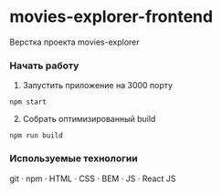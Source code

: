 # movies-explorer-frontend

Верстка проекта movies-explorer

### Начать работу

1. Запустить приложение на 3000 порту
  ```
  npm start
  ```
2. Собрать оптимизированный build

  ```
  npm run build
  ```

### **Используемые технологии**

git · npm ·  HTML · CSS · BEM · JS · React JS